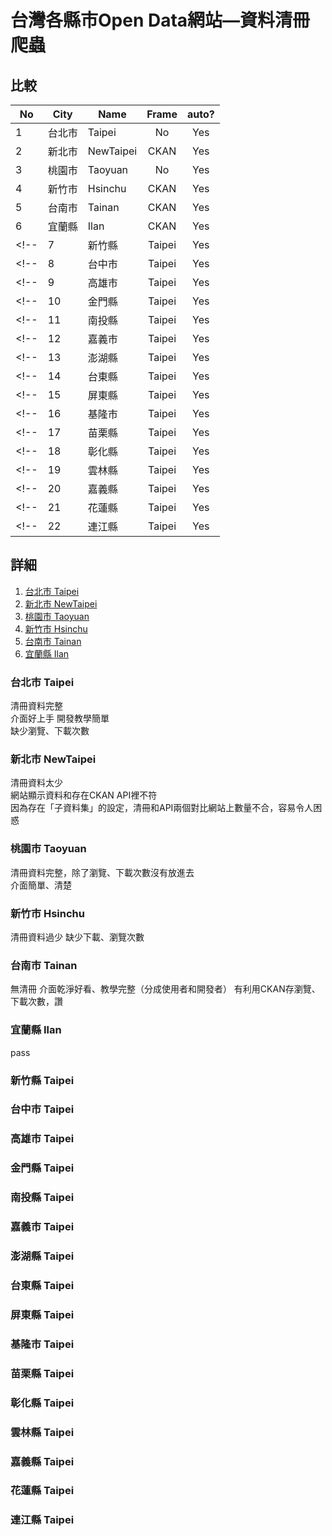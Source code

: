 # 台灣各縣市Open Data網站—資料清冊爬蟲

## 比較
| No | City   | Name            | Frame    | auto?    |
|----|--------|-----------------|:--------:|:--------:|
| 1  | 台北市  | Taipei          | No       | Yes      |
| 2  | 新北市  | NewTaipei       | CKAN     | Yes      |
| 3  | 桃園市  | Taoyuan         | No       | Yes      |
| 4  | 新竹市  | Hsinchu         | CKAN     | Yes      |
| 5  | 台南市  | Tainan          | CKAN     | Yes      |
| 6  | 宜蘭縣  | Ilan            | CKAN      | Yes      |
<!-- | 7  | 新竹縣  | Taipei          | Yes      | Yes      | -->
<!-- | 8  | 台中市  | Taipei          | Yes      | Yes      | -->
<!-- | 9  | 高雄市  | Taipei          | Yes      | Yes      | -->
<!-- | 10 | 金門縣  | Taipei          | Yes      | Yes      | -->
<!-- | 11 | 南投縣  | Taipei          | Yes      | Yes      | -->
<!-- | 12 | 嘉義市  | Taipei          | Yes      | Yes      | -->
<!-- | 13 | 澎湖縣  | Taipei          | Yes      | Yes      | -->
<!-- | 14 | 台東縣  | Taipei          | Yes      | Yes      | -->
<!-- | 15 | 屏東縣  | Taipei          | Yes      | Yes      | -->
<!-- | 16 | 基隆市  | Taipei          | Yes      | Yes      | -->
<!-- | 17 | 苗栗縣  | Taipei          | Yes      | Yes      | -->
<!-- | 18 | 彰化縣  | Taipei          | Yes      | Yes      | -->
<!-- | 19 | 雲林縣  | Taipei          | Yes      | Yes      | -->
<!-- | 20 | 嘉義縣  | Taipei          | Yes      | Yes      | -->
<!-- | 21 | 花蓮縣  | Taipei          | Yes      | Yes      | -->
<!-- | 22 | 連江縣  | Taipei          | Yes      | Yes      | -->

## 詳細
1.  [台北市 Taipei](#台北市-taipei)
2.  [新北市 NewTaipei](#新北市-newtaipei)
3.  [桃園市 Taoyuan](#桃園市-taoyuan)
4.  [新竹市 Hsinchu](#新竹市-hsinchu)
5.  [台南市 Tainan](#台南市-tainan)
6.  [宜蘭縣 Ilan](#宜蘭縣-ilan)
<!-- 7.  [新竹縣 Taipei](#新竹縣-taipei) -->
<!-- 8.  [台中市 Taipei](#台中市-taipei) -->
<!-- 9.  [高雄市 Taipei](#高雄市-taipei) -->
<!-- 10. [金門縣 Taipei](#金門縣-taipei) -->
<!-- 11. [南投縣 Taipei](#南投縣-taipei) -->
<!-- 12. [嘉義市 Taipei](#嘉義市-taipei) -->
<!-- 13. [澎湖縣 Taipei](#澎湖縣-taipei) -->
<!-- 14. [台東縣 Taipei](#台東縣-taipei) -->
<!-- 15. [屏東縣 Taipei](#屏東縣-taipei) -->
<!-- 16. [基隆市 Taipei](#基隆市-taipei) -->
<!-- 17. [苗栗縣 Taipei](#苗栗縣-taipei) -->
<!-- 18. [彰化縣 Taipei](#彰化縣-taipei) -->
<!-- 19. [雲林縣 Taipei](#雲林縣-taipei) -->
<!-- 20. [嘉義縣 Taipei](#嘉義縣-taipei) -->
<!-- 21. [花蓮縣 Taipei](#花蓮縣-taipei) -->
<!-- 22. [連江縣 Taipei](#連江縣-taipei) -->

### 台北市 Taipei
清冊資料完整  
介面好上手 開發教學簡單  
缺少瀏覽、下載次數  

### 新北市 NewTaipei
清冊資料太少  
網站顯示資料和存在CKAN API裡不符  
因為存在「子資料集」的設定，清冊和API兩個對比網站上數量不合，容易令人困惑  

### 桃園市 Taoyuan
清冊資料完整，除了瀏覽、下載次數沒有放進去  
介面簡單、清楚  

### 新竹市 Hsinchu
清冊資料過少
缺少下載、瀏覽次數

### 台南市 Tainan
無清冊
介面乾淨好看、教學完整（分成使用者和開發者）
有利用CKAN存瀏覽、下載次數，讚

### 宜蘭縣 Ilan
pass

### 新竹縣 Taipei
### 台中市 Taipei
### 高雄市 Taipei
### 金門縣 Taipei
### 南投縣 Taipei
### 嘉義市 Taipei
### 澎湖縣 Taipei
### 台東縣 Taipei
### 屏東縣 Taipei
### 基隆市 Taipei
### 苗栗縣 Taipei
### 彰化縣 Taipei
### 雲林縣 Taipei
### 嘉義縣 Taipei
### 花蓮縣 Taipei
### 連江縣 Taipei
